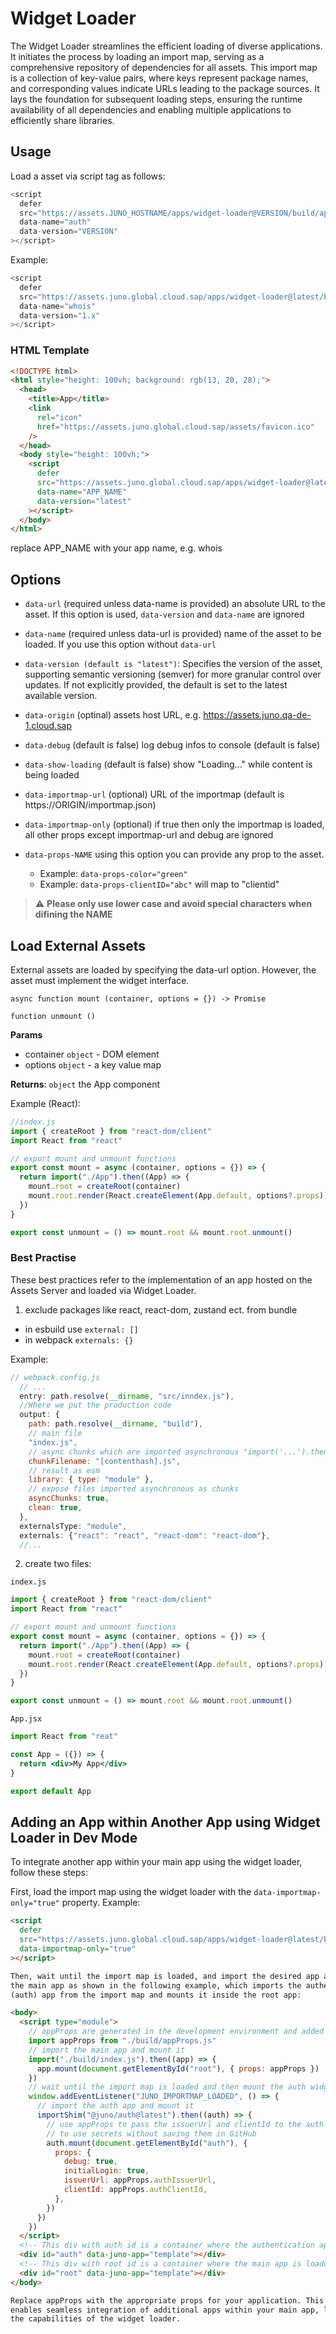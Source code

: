 # Widget Loader

The Widget Loader streamlines the efficient loading of diverse applications. It initiates the process by loading an import map, serving as a comprehensive repository of dependencies for all assets. This import map is a collection of key-value pairs, where keys represent package names, and corresponding values indicate URLs leading to the package sources. It lays the foundation for subsequent loading steps, ensuring the runtime availability of all dependencies and enabling multiple applications to efficiently share libraries.

## Usage

Load a asset via script tag as follows:

```js
<script
  defer
  src="https://assets.JUNO_HOSTNAME/apps/widget-loader@VERSION/build/app.js"
  data-name="auth"
  data-version="VERSION"
></script>
```

Example:

```js
<script
  defer
  src="https://assets.juno.global.cloud.sap/apps/widget-loader@latest/build/app.js"
  data-name="whois"
  data-version="1.x"
></script>
```

### HTML Template

```html
<!DOCTYPE html>
<html style="height: 100vh; background: rgb(13, 20, 28);">
  <head>
    <title>App</title>
    <link
      rel="icon"
      href="https://assets.juno.global.cloud.sap/assets/favicon.ico"
    />
  </head>
  <body style="height: 100vh;">
    <script
      defer
      src="https://assets.juno.global.cloud.sap/apps/widget-loader@latest/build/app.js"
      data-name="APP_NAME"
      data-version="latest"
    ></script>
  </body>
</html>
```

replace APP_NAME with your app name, e.g. whois

## Options

- `data-url` (required unless data-name is provided) an absolute URL to the asset. If this option is used, `data-version` and `data-name` are ignored

- `data-name` (required unless data-url is provided) name of the asset to be loaded. If you use this option without `data-url`

- `data-version (default is "latest")`: Specifies the version of the asset, supporting semantic versioning (semver) for more granular control over updates. If not explicitly provided, the default is set to the latest available version.

- `data-origin` (optinal) assets host URL, e.g. https://assets.juno.qa-de-1.cloud.sap

- `data-debug` (default is false) log debug infos to console (default is false)

- `data-show-loading` (default is false) show "Loading..." while content is being loaded

- `data-importmap-url` (optional) URL of the importmap (default is https://ORIGIN/importmap.json)

- `data-importmap-only` (optional) if true then only the importmap is loaded, all other props except importmap-url and debug are ignored

- `data-props-NAME` using this option you can provide any prop to the asset.
  - Example: `data-props-color="green"`
  - Example: `data-props-clientID="abc"` will map to "clientid"

> :warning: **Please only use lower case and avoid special characters when difining the NAME**

## Load External Assets

External assets are loaded by specifying the data-url option. However, the asset must implement the widget interface.

`async function mount (container, options = {}) -> Promise`

`function unmount ()`

**Params**

- container `object` - DOM element
- options `object` - a key value map

**Returns**: `object` the App component

Example (React):

```js
//index.js
import { createRoot } from "react-dom/client"
import React from "react"

// export mount and unmount functions
export const mount = async (container, options = {}) => {
  return import("./App").then((App) => {
    mount.root = createRoot(container)
    mount.root.render(React.createElement(App.default, options?.props))
  })
}

export const unmount = () => mount.root && mount.root.unmount()
```

### Best Practise

These best practices refer to the implementation of an app hosted on the Assets Server and loaded via Widget Loader.

1. exclude packages like react, react-dom, zustand ect. from bundle

- in esbuild use `external: []`
- in webpack `externals: {}`

Example:

```js
// webpack.config.js
  // ...
  entry: path.resolve(__dirname, "src/inndex.js"),
  //Where we put the production code
  output: {
    path: path.resolve(__dirname, "build"),
    // main file
    "index.js",
    // async chunks which are imported asynchronous "import('...').then(...)"
    chunkFilename: "[contenthash].js",
    // result as esm
    library: { type: "module" },
    // expose files imported asynchronous as chunks
    asyncChunks: true,
    clean: true,
  },
  externalsType: "module",
  externals: {"react": "react", "react-dom": "react-dom"},
  //...
```

2. create two files:

`index.js`

```js
import { createRoot } from "react-dom/client"
import React from "react"

// export mount and unmount functions
export const mount = async (container, options = {}) => {
  return import("./App").then((App) => {
    mount.root = createRoot(container)
    mount.root.render(React.createElement(App.default, options?.props))
  })
}

export const unmount = () => mount.root && mount.root.unmount()
```

`App.jsx`

```jsx
import React from "reat"

const App = ({}) => {
  return <div>My App</div>
}

export default App
```

## Adding an App within Another App using Widget Loader in Dev Mode

To integrate another app within your main app using the widget loader, follow these steps:

First, load the import map using the widget loader with the `data-importmap-only="true"` property. Example:

```html
<script
  defer
  src="https://assets.juno.global.cloud.sap/apps/widget-loader@latest/build/app.js"
  data-importmap-only="true"
></script>

Then, wait until the import map is loaded, and import the desired app alongside
the main app as shown in the following example, which imports the authentication
(auth) app from the import map and mounts it inside the root app:

<body>
  <script type="module">
    // appProps are generated in the development environment and added to the build
    import appProps from "./build/appProps.js"
    // import the main app and mount it
    import("./build/index.js").then((app) => {
      app.mount(document.getElementById("root"), { props: appProps })
    })
    // wait until the import map is loaded and then mount the auth widget
    window.addEventListener("JUNO_IMPORTMAP_LOADED", () => {
      // import the auth app and mount it
      importShim("@juno/auth@latest").then((auth) => {
        // use appProps to pass the issuerUrl and clientId to the auth app from secretProps
        // to use secrets without saving them in GitHub
        auth.mount(document.getElementById("auth"), {
          props: {
            debug: true,
            initialLogin: true,
            issuerUrl: appProps.authIssuerUrl,
            clientId: appProps.authClientId,
          },
        })
      })
    })
  </script>
  <!-- This div with auth id is a container where the authentication app is loaded -->
  <div id="auth" data-juno-app="template"></div>
  <!-- This div with root id is a container where the main app is loaded -->
  <div id="root" data-juno-app="template"></div>
</body>

Replace appProps with the appropriate props for your application. This method
enables seamless integration of additional apps within your main app, leveraging
the capabilities of the widget loader.
```
